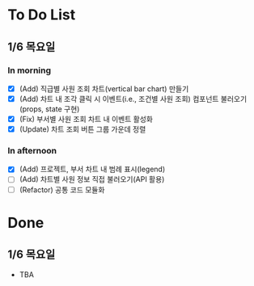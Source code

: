# To Do List
## 1/6 목요일
### In morning
- [x] (Add) 직급별 사원 조회 차트(vertical bar chart) 만들기
- [x] (Add) 차트 내 조각 클릭 시 이벤트(i.e., 조건별 사원 조회) 컴포넌트 불러오기(props, state 구현)
- [x] (Fix) 부서별 사원 조회 차트 내 이벤트 활성화
- [x] (Update) 차트 조회 버튼 그룹 가운데 정렬

### In afternoon
- [x] (Add) 프로젝트, 부서 차트 내 범례 표시(legend)
- [ ] (Add) 차트별 사원 정보 직접 불러오기(API 활용)
- [ ] (Refactor) 공통 코드 모듈화

# Done
## 1/6 목요일
- TBA
